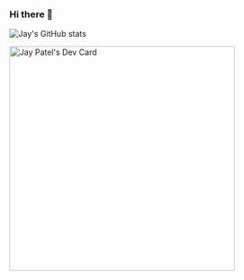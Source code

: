 ### Hi there 👋

![Jay's GitHub stats](https://github-readme-stats.vercel.app/api?username=jayp0521&show_icons=true&theme=chartreuse-dark)

<a href="https://app.daily.dev/jayp0521"><img src="https://github.com/jayp0521/jayp0521/blob/main/devcard.svg" width="400" alt="Jay Patel's Dev Card"/></a>

<!--
**jayp0521/jayp0521** is a ✨ _special_ ✨ repository because its `README.md` (this file) appears on your GitHub profile.

Here are some ideas to get you started:

- 🔭 I’m currently working on ...
- 🌱 I’m currently learning ...
- 👯 I’m looking to collaborate on ...
- 🤔 I’m looking for help with ...
- 💬 Ask me about ...
- 📫 How to reach me: ...
- 😄 Pronouns: ...
- ⚡ Fun fact: ...
-->
